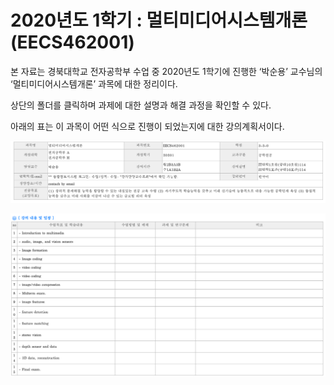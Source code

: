 # 2020년도 1학기 : 멀티미디어시스템개론 (EECS462001)

본 자료는 경북대학교 전자공학부 수업 중 2020년도 1학기에 진행한 ‘박순용’ 교수님의 ‘멀티미디어시스템개론’ 과목에 대한 정리이다.

상단의 폴더를 클릭하며 과제에 대한 설명과 해결 과정을 확인할 수 있다.

아래의 표는 이 과목이 어떤 식으로 진행이 되었는지에 대한 강의계획서이다.

![01](./images/01.png )

![02](./images/02.png )
